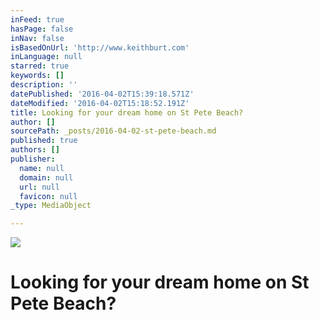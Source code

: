 ```yaml
---
inFeed: true
hasPage: false
inNav: false
isBasedOnUrl: 'http://www.keithburt.com'
inLanguage: null
starred: true
keywords: []
description: ''
datePublished: '2016-04-02T15:39:18.571Z'
dateModified: '2016-04-02T15:18:52.191Z'
title: Looking for your dream home on St Pete Beach?
author: []
sourcePath: _posts/2016-04-02-st-pete-beach.md
published: true
authors: []
publisher:
  name: null
  domain: null
  url: null
  favicon: null
_type: MediaObject

---
```

![](https://the-grid-user-content.s3-us-west-2.amazonaws.com/316d32cd-bfc4-4a10-829c-dfd3f4b55d72.jpg)

# Looking for your dream home on St Pete Beach?